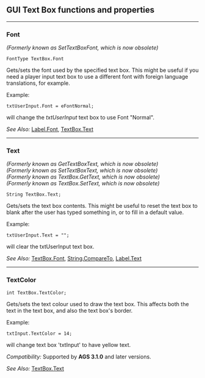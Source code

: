 ## GUI Text Box functions and properties



---

### Font

*(Formerly known as SetTextBoxFont, which is now obsolete)*

    FontType TextBox.Font

Gets/sets the font used by the specified text box. This might be useful
if you need a player input text box to use a different font with foreign
language translations, for example.

Example:

    txtUserInput.Font = eFontNormal;

will change the *txtUserInput* text box to use Font "Normal".

*See Also:* [Label.Font](Label#font),
[TextBox.Text](TextBox#text)

---

### Text

*(Formerly known as GetTextBoxText, which is now obsolete)*<br>
*(Formerly known as SetTextBoxText, which is now obsolete)*<br>
*(Formerly known as TextBox.GetText, which is now obsolete)*<br>
*(Formerly known as TextBox.SetText, which is now obsolete)*

    String TextBox.Text;

Gets/sets the text box contents. This might be useful to reset the text
box to blank after the user has typed something in, or to fill in a
default value.

Example:

    txtUserInput.Text = "";

will clear the txtUserInput text box.

*See Also:* [TextBox.Font](TextBox#font),
[String.CompareTo](String#compareto),
[Label.Text](Label#text)

---

### TextColor

    int TextBox.TextColor;

Gets/sets the text colour used to draw the text box. This affects both
the text in the text box, and also the text box's border.

Example:

    txtInput.TextColor = 14;

will change text box 'txtInput' to have yellow text.

*Compatibility:* Supported by **AGS 3.1.0** and later versions.

*See Also:* [TextBox.Text](TextBox#text)

